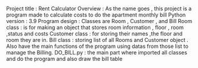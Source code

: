 Project title : Rent Calculator
Overview : As the name goes , this project is a
program made to calculate costs to do the apartment monthly bill
Python version : 3.9
Program design : Classes are Room , Customer , and Bill 
Room class : is for making an object that stores room information , floor , room ,status and costs
Customer class : for storing their names ,the floor and room they are in.
Bill class : storing list of all Rooms and Customer object . 
Also have the main functions of the program using datas from those list to manage the Billing.
DO_BILL.py : the main part where imported all classes and do the program and also draw the bill table
